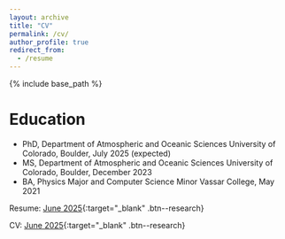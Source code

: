 ```yaml
---
layout: archive
title: "CV"
permalink: /cv/
author_profile: true
redirect_from:
  - /resume
---
```


{% include base_path %}


Education
======
* PhD, Department of Atmospheric and Oceanic Sciences    University of Colorado, Boulder, July 2025 (expected)
* MS, Department of Atmospheric and Oceanic Sciences    University of Colorado, Boulder, December 2023
* BA, Physics Major and Computer Science Minor    Vassar College, May 2021



Resume: [June 2025](/files/ethan-murray-resume.pdf){:target="_blank" .btn--research}

CV: [June 2025](/files/ethan-murray-cv.pdf){:target="_blank" .btn--research}
